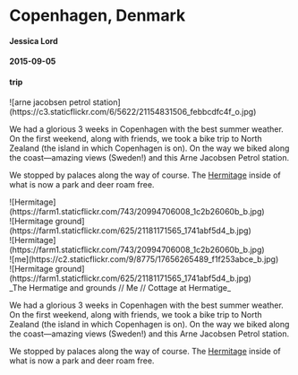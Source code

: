 # Copenhagen, Denmark
#### Jessica Lord
#### 2015-09-05
#### trip
<div class="full-img">![arne jacobsen petrol station](https://c3.staticflickr.com/6/5622/21154831506_febbcdfc4f_o.jpg)</div>

We had a glorious 3 weeks in Copenhagen with the best summer weather. On the first weekend, along with friends, we took a bike trip to North Zealand (the island in which Copenhagen is on). On the way we biked along the coast—amazing views (Sweden!) and this Arne Jacobsen Petrol station.

We stopped by palaces along the way of course. The [Hermitage](http://www.visitcopenhagen.com/copenhagen/the-hermitage-gdk492183) inside of what is now a park and deer roam free.

<div class="flex-container"><div>![Hermitage](https://farm1.staticflickr.com/743/20994706008_1c2b26060b_b.jpg)</div><div>![Hermitage ground](https://farm1.staticflickr.com/625/21181171565_1741abf5d4_b.jpg)</div></div><div class="flex-container"><div>![Hermitage](https://farm1.staticflickr.com/743/20994706008_1c2b26060b_b.jpg)</div><div>![me](https://c2.staticflickr.com/9/8775/17656265489_f1f253abce_b.jpg)</div><div>![Hermitage ground](https://farm1.staticflickr.com/625/21181171565_1741abf5d4_b.jpg)</div></div>
_The Hermatige and grounds // Me // Cottage at Hermatige_

We had a glorious 3 weeks in Copenhagen with the best summer weather. On the first weekend, along with friends, we took a bike trip to North Zealand (the island in which Copenhagen is on). On the way we biked along the coast—amazing views (Sweden!) and this Arne Jacobsen Petrol station.

We stopped by palaces along the way of course. The [Hermitage](http://www.visitcopenhagen.com/copenhagen/the-hermitage-gdk492183) inside of what is now a park and deer roam free.

